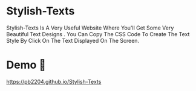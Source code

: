 # Stylish-Texts
Stylish-Texts Is A Very Useful Website Where You'll Get Some Very Beautiful Text Designs . You Can Copy The CSS Code To Create The Text Style By Click On The Text Displayed On The Screen.

# Demo 🦖
https://pb2204.github.io/Stylish-Texts
